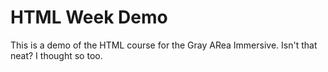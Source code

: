 # HTML Week Demo
This is a demo of the HTML course for the Gray ARea Immersive.
Isn't that neat? I thought so too.